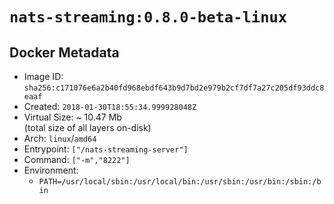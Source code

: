 # `nats-streaming:0.8.0-beta-linux`

## Docker Metadata

- Image ID: `sha256:c171076e6a2b40fd968ebdf643b9d7bd2e979b2cf7df7a27c205df93ddc8eaaf`
- Created: `2018-01-30T18:55:34.999928048Z`
- Virtual Size: ~ 10.47 Mb  
  (total size of all layers on-disk)
- Arch: `linux`/`amd64`
- Entrypoint: `["/nats-streaming-server"]`
- Command: `["-m","8222"]`
- Environment:
  - `PATH=/usr/local/sbin:/usr/local/bin:/usr/sbin:/usr/bin:/sbin:/bin`
